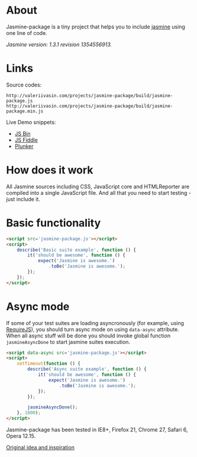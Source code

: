About
=====
Jasmine-package is a tiny project that helps you to include [jasmine](http://pivotal.github.io/jasmine) using one line of code.

*Jasmine version: 1.3.1 revision 1354556913.*

Links
=====
Source codes:
```
http://valeriivasin.com/projects/jasmine-package/build/jasmine-package.js
http://valeriivasin.com/projects/jasmine-package/build/jasmine-package.min.js
```
Live Demo snippets:
* [JS Bin](http://jsbin.com/ipafox/1/edit)
* [JS Fiddle](http://jsfiddle.net/InviS/LZ2RE)
* [Plunker](http://plnkr.co/edit/aRoi9DNGOxopuq3X9LEk?p=preview)

How does it work
================
All Jasmine sources including CSS, JavaScript core and HTMLReporter are compiled into a single JavaScript file. And all that you need to start testing - just include it.

Basic functionality
===================

```html
<script src='jasmine-package.js'></script>
<script>
    describe('Basic suite example', function () {
        it('should be awesome', function () {
            expect('Jasmine is awesome.')
                .toBe('Jasmine is awesome.');
        });
    });
</script>
```

Async mode
==========
If some of your test suites are loading asyncronously (for example, using [RequireJS](http://requirejs.org)), you should turn async mode on using `data-async` attribute. When all async stuff will be done you should invoke global function `jasmineAsyncDone` to start jasmine suites execution.

```html
<script data-async src='jasmine-package.js'></script>
<script>
    setTimeout(function () {
        describe('Async suite example', function () {
            it('should be awesome', function () {
                expect('Jasmine is awesome.')
                    .toBe('Jasmine is awesome.');
            });
        });

        jasmineAsyncDone();
    }, 1000);
</script>
```

Jasmine-package has been tested in IE8+, Firefox 21, Chrome 27, Safari 6, Opera 12.15.

[Original idea and inspiration](https://github.com/searls/jasmine-all)
